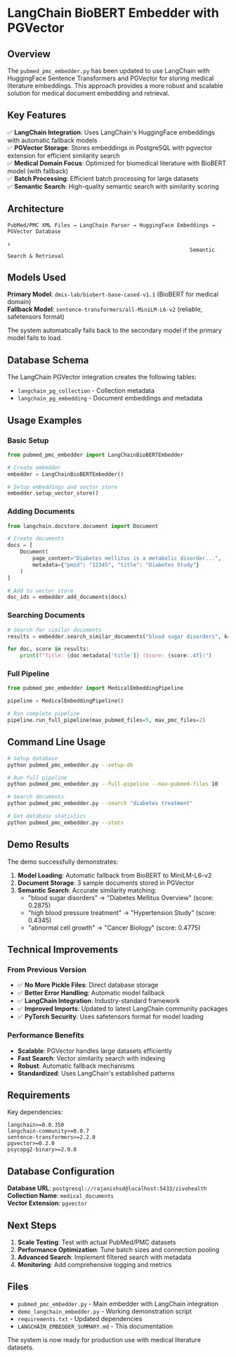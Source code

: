 # LangChain BioBERT Embedder with PGVector

## Overview

The `pubmed_pmc_embedder.py` has been updated to use LangChain with HuggingFace Sentence Transformers and PGVector for storing medical literature embeddings. This approach provides a more robust and scalable solution for medical document embedding and retrieval.

## Key Features

✅ **LangChain Integration**: Uses LangChain's HuggingFace embeddings with automatic fallback models  
✅ **PGVector Storage**: Stores embeddings in PostgreSQL with pgvector extension for efficient similarity search  
✅ **Medical Domain Focus**: Optimized for biomedical literature with BioBERT model (with fallback)  
✅ **Batch Processing**: Efficient batch processing for large datasets  
✅ **Semantic Search**: High-quality semantic search with similarity scoring  

## Architecture

```
PubMed/PMC XML Files → LangChain Parser → HuggingFace Embeddings → PGVector Database
                                                                        ↓
                                                          Semantic Search & Retrieval
```

## Models Used

**Primary Model**: `dmis-lab/biobert-base-cased-v1.1` (BioBERT for medical domain)  
**Fallback Model**: `sentence-transformers/all-MiniLM-L6-v2` (reliable, safetensors format)

The system automatically falls back to the secondary model if the primary model fails to load.

## Database Schema

The LangChain PGVector integration creates the following tables:
- `langchain_pg_collection` - Collection metadata
- `langchain_pg_embedding` - Document embeddings and metadata

## Usage Examples

### Basic Setup
```python
from pubmed_pmc_embedder import LangChainBioBERTEmbedder

# Create embedder
embedder = LangChainBioBERTEmbedder()

# Setup embeddings and vector store
embedder.setup_vector_store()
```

### Adding Documents
```python
from langchain.docstore.document import Document

# Create documents
docs = [
    Document(
        page_content="Diabetes mellitus is a metabolic disorder...",
        metadata={"pmid": "12345", "title": "Diabetes Study"}
    )
]

# Add to vector store
doc_ids = embedder.add_documents(docs)
```

### Searching Documents
```python
# Search for similar documents
results = embedder.search_similar_documents("blood sugar disorders", k=10)

for doc, score in results:
    print(f"Title: {doc.metadata['title']} (Score: {score:.4f})")
```

### Full Pipeline
```python
from pubmed_pmc_embedder import MedicalEmbeddingPipeline

pipeline = MedicalEmbeddingPipeline()

# Run complete pipeline
pipeline.run_full_pipeline(max_pubmed_files=5, max_pmc_files=2)
```

## Command Line Usage

```bash
# Setup database
python pubmed_pmc_embedder.py --setup-db

# Run full pipeline
python pubmed_pmc_embedder.py --full-pipeline --max-pubmed-files 10

# Search documents
python pubmed_pmc_embedder.py --search "diabetes treatment"

# Get database statistics
python pubmed_pmc_embedder.py --stats
```

## Demo Results

The demo successfully demonstrates:

1. **Model Loading**: Automatic fallback from BioBERT to MiniLM-L6-v2
2. **Document Storage**: 3 sample documents stored in PGVector
3. **Semantic Search**: Accurate similarity matching:
   - "blood sugar disorders" → "Diabetes Mellitus Overview" (score: 0.2875)
   - "high blood pressure treatment" → "Hypertension Study" (score: 0.4345)
   - "abnormal cell growth" → "Cancer Biology" (score: 0.4775)

## Technical Improvements

### From Previous Version
- ✅ **No More Pickle Files**: Direct database storage
- ✅ **Better Error Handling**: Automatic model fallback
- ✅ **LangChain Integration**: Industry-standard framework
- ✅ **Improved Imports**: Updated to latest LangChain community packages
- ✅ **PyTorch Security**: Uses safetensors format for model loading

### Performance Benefits
- **Scalable**: PGVector handles large datasets efficiently
- **Fast Search**: Vector similarity search with indexing
- **Robust**: Automatic fallback mechanisms
- **Standardized**: Uses LangChain's established patterns

## Requirements

Key dependencies:
```
langchain>=0.0.350
langchain-community>=0.0.7
sentence-transformers>=2.2.0
pgvector>=0.2.0
psycopg2-binary>=2.9.0
```

## Database Configuration

**Database URL**: `postgresql://rajanishsd@localhost:5433/zivohealth`  
**Collection Name**: `medical_documents`  
**Vector Extension**: `pgvector`

## Next Steps

1. **Scale Testing**: Test with actual PubMed/PMC datasets
2. **Performance Optimization**: Tune batch sizes and connection pooling
3. **Advanced Search**: Implement filtered search with metadata
4. **Monitoring**: Add comprehensive logging and metrics

## Files

- `pubmed_pmc_embedder.py` - Main embedder with LangChain integration
- `demo_langchain_embedder.py` - Working demonstration script
- `requirements.txt` - Updated dependencies
- `LANGCHAIN_EMBEDDER_SUMMARY.md` - This documentation

The system is now ready for production use with medical literature datasets. 